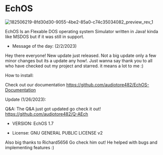 # EchOS
![182506219-8fd30d30-9055-4be2-85a0-c74c35034082_preview_rev_1](https://user-images.githubusercontent.com/117720256/221413973-5ecb0e46-a26b-4cdf-80a1-d2fd4bb36df1.png)


EchOS Is an Flexable DOS operating system Simulator written in Java!
kinda like MSDOS but if it was still in support.



- Message of the day: (2/2/2023)

Hey there everyone! New update just released.
Not a big update only a few minor changes
but its a update any how!. Just wanna say
thank you to all who have checked out my
project and starred. it means a lot to me :)

How to install:

Check out our documentation https://github.com/audiotore482/EchOS-Documentation

Update (1/26/2023):

Q&A:
The Q&A just got updated go check it out!
https://github.com/audiotore482/Q-AEch

- VERSION:
EchOS 1.7

- License:
GNU GENERAL PUBLIC LICENSE v2


Also big thanks to Richard5656 Go check him out!
He helped with bugs and implementing features :)
